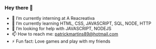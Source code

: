 ### Hey there 👋

- 🔭 I’m currently interning at A Reacreativa
- 🌱 I’m currently learning HTML, CSS, JAVASCRIPT, SQL, NODE, HTTP
- 🤔 I’m looking for help with JAVASCRIPT, NODEJS
- 📫 How to reach me: patrickmartins89@hotmail.com
- ⚡ Fun fact: Love games and play with my friends

